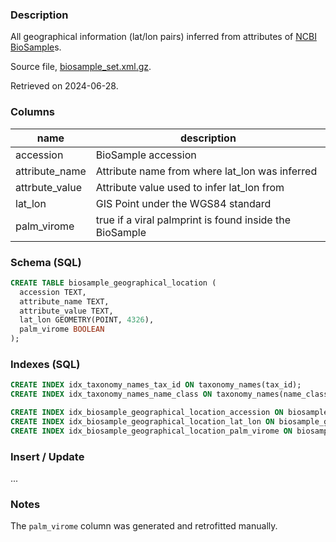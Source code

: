 ### Description

All geographical information (lat/lon pairs) inferred from attributes of [NCBI BioSample](https://www.ncbi.nlm.nih.gov/biosample/)s.

Source file, [biosample_set.xml.gz](https://ftp.ncbi.nlm.nih.gov/biosample/biosample_set.xml.gz).

Retrieved on 2024-06-28.

### Columns

| name | description |
| --- | --- |
| accession | BioSample accession |
| attribute_name | Attribute name from where lat_lon was inferred |
| attrbute_value | Attribute value used to infer lat_lon from |
| lat_lon | GIS Point under the WGS84 standard |
| palm_virome | true if a viral palmprint is found inside the BioSample |

### Schema (SQL)

```sql
CREATE TABLE biosample_geographical_location (
  accession TEXT,
  attribute_name TEXT,
  attribute_value TEXT,
  lat_lon GEOMETRY(POINT, 4326),
  palm_virome BOOLEAN
);
```

### Indexes (SQL)

```sql
CREATE INDEX idx_taxonomy_names_tax_id ON taxonomy_names(tax_id);
CREATE INDEX idx_taxonomy_names_name_class ON taxonomy_names(name_class);

CREATE INDEX idx_biosample_geographical_location_accession ON biosample_geographical_location(accession);
CREATE INDEX idx_biosample_geographical_location_lat_lon ON biosample_geographical_location USING GIST(lat_lon);
CREATE INDEX idx_biosample_geographical_location_palm_virome ON biosample_geographical_location(palm_virome);
```

### Insert / Update

...

### Notes

The `palm_virome` column was generated and retrofitted manually.
